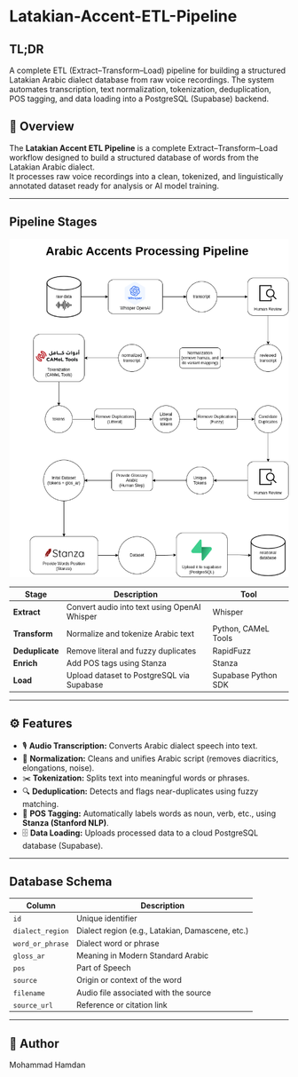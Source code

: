 # Latakian-Accent-ETL-Pipeline

## TL;DR
A complete ETL (Extract–Transform–Load) pipeline for building a structured Latakian Arabic dialect database from raw voice recordings. The system automates transcription, text normalization, tokenization, deduplication, POS tagging, and data loading into a PostgreSQL (Supabase) backend.

## 📖 Overview
The **Latakian Accent ETL Pipeline** is a complete Extract–Transform–Load workflow designed to build a structured database of words from the Latakian Arabic dialect.  
It processes raw voice recordings into a clean, tokenized, and linguistically annotated dataset ready for analysis or AI model training.

---

## Pipeline Stages

![Arabic Accent Processing Pipeline](pipeline.drawio.png)

| Stage | Description | Tool |
|-------|--------------|------|
| **Extract** | Convert audio into text using OpenAI Whisper | Whisper |
| **Transform** | Normalize and tokenize Arabic text | Python, CAMeL Tools |
| **Deduplicate** | Remove literal and fuzzy duplicates | RapidFuzz |
| **Enrich** | Add POS tags using Stanza | Stanza |
| **Load** | Upload dataset to PostgreSQL via Supabase | Supabase Python SDK |

---

## ⚙️ Features
- 🎙️ **Audio Transcription:** Converts Arabic dialect speech into text.
- 🧹 **Normalization:** Cleans and unifies Arabic script (removes diacritics, elongations, noise).
- ✂️ **Tokenization:** Splits text into meaningful words or phrases.
- 🔍 **Deduplication:** Detects and flags near-duplicates using fuzzy matching.
- 🧠 **POS Tagging:** Automatically labels words as noun, verb, etc., using **Stanza (Stanford NLP)**.
- 🗄️ **Data Loading:** Uploads processed data to a cloud PostgreSQL database (Supabase).

---

## Database Schema
| Column | Description |
|--------|-------------|
| `id` | Unique identifier |
| `dialect_region` | Dialect region (e.g., Latakian, Damascene, etc.) |
| `word_or_phrase` | Dialect word or phrase |
| `gloss_ar` | Meaning in Modern Standard Arabic |
| `pos` | Part of Speech |
| `source` | Origin or context of the word |
| `filename` | Audio file associated with the source |
| `source_url` | Reference or citation link |

---

## 👤 Author

Mohammad Hamdan
